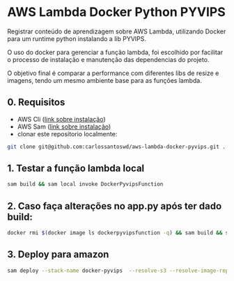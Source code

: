 # AWS Lambda Docker Python PYVIPS

Registrar conteúdo de aprendizagem sobre AWS Lambda, utilizando Docker para um runtime python instalando
a lib PYVIPS.

O uso do docker para gerenciar a função lambda, foi escolhido por facilitar o processo de instalação e manutenção
das dependencias do projeto.

O objetivo final é comparar a performance com diferentes libs de resize e imagens, tendo um mesmo ambiente base para as funções lambda.

## 0. Requisitos
- AWS Cli ([link sobre instalação](https://docs.aws.amazon.com/pt_br/cli/latest/userguide/getting-started-install.html))
- AWS Sam ([link sobre instalação](https://docs.aws.amazon.com/pt_br/serverless-application-model/latest/developerguide/serverless-sam-cli-install.html))
-  clonar este repositorio localmente:
```bash
git clone git@github.com:carlossantoswd/aws-lambda-docker-pyvips.git .
```
## 1. Testar a função lambda local
```bash
sam build && sam local invoke DockerPyvipsFunction
```
## 2. Caso faça alterações no app.py após ter dado build:
```bash
docker rmi $(docker image ls dockerpyvipsfunction -q) && sam build && sam local invoke DockerPyvipsFunction
```

## 3. Deploy para amazon
```bash
sam deploy --stack-name docker-pyvips  --resolve-s3 --resolve-image-repos --capabilities CAPABILITY_AUTO_EXPAND CAPABILITY_IAM
```